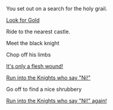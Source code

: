 You set out on a search for the holy grail.

[Look for Gold](../grue/grue.md)

Ride to the nearest castle.

Meet the black knight

Chop off his limbs

[It's only a flesh wound!](https://www.youtube.com/watch?v=zKhEw7nD9C4)

[Run into the Knights who say "Ni!"](https://www.youtube.com/watch?v=zIV4poUZAQo)

Go off to find a nice shrubbery

[Run into the Knights who say "Ni!" again!](https://www.youtube.com/watch?v=zIV4poUZAQo)
